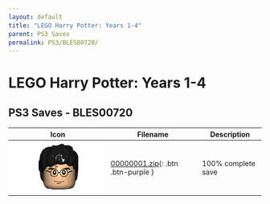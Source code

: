 ```yaml
---
layout: default
title: "LEGO Harry Potter: Years 1-4"
parent: PS3 Saves
permalink: PS3/BLES00720/
---
```

# LEGO Harry Potter: Years 1-4

## PS3 Saves - BLES00720

| Icon | Filename | Description |
|------|----------|-------------|
| ![LEGO Harry Potter: Years 1-4](ICON0.PNG) | [00000001.zip](00000001.zip){: .btn .btn-purple } | 100% complete save |
